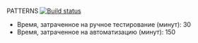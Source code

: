 PATTERNS [![Build status](https://ci.appveyor.com/api/projects/status/7a68tvoakjb2x1gc?svg=true)](https://ci.appveyor.com/project/asachiyigor/aqa-patterns-1-nfv8w)

* Время, затраченное на ручное тестирование (минут): 30
* Время, затраченное на автоматизацию (минут): 150